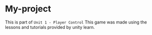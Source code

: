 # My-project

This is part of `Unit 1 - Player Control`
This game was made using the lessons and tutorials provided by unity learn.
